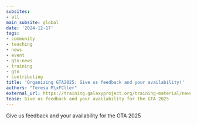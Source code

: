 ```yaml
---
subsites:
- all
main_subsite: global
date: '2024-12-17'
tags:
- community
- teaching
- news
- event
- gtn-news
- training
- gtn
- contributing
title: 'Organizing GTA2025: Give us feedback and your availability!'
authors: "Teresa M\xFCller"
external_url: https://training.galaxyproject.org/training-material/news/2024/12/17/gta-feedback.html
tease: Give us feedback and your availability for the GTA 2025
---
```

Give us feedback and your availability for the GTA 2025